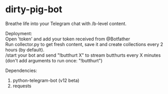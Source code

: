 # dirty-pig-bot
Breathe life into your Telegram chat with /b-level content.

Deployment:
<br/>Open 'token' and add your token received from @Botfather
<br/>Run collector.py to get fresh content, save it and create collections every 2 hours (by default).
<br/>/start your bot and send "!butthurt X" to stream butthurts every X minutes (don't add arguments to run once: "!butthurt")

Dependencies:

1. python-telegram-bot (v12 beta)
2. requests
